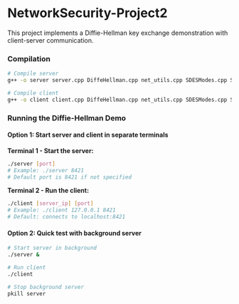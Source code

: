 # NetworkSecurity-Project2

This project implements a Diffie-Hellman key exchange demonstration with client-server communication.
### Compilation
```bash
# Compile server
g++ -o server server.cpp DiffeHellman.cpp net_utils.cpp SDESModes.cpp SDES.cpp FastModExp.cpp

# Compile client  
g++ -o client client.cpp DiffeHellman.cpp net_utils.cpp SDESModes.cpp SDES.cpp FastModExp.cpp
```

### Running the Diffie-Hellman Demo

#### Option 1: Start server and client in separate terminals

**Terminal 1 - Start the server:**
```bash
./server [port]
# Example: ./server 8421
# Default port is 8421 if not specified
```

**Terminal 2 - Run the client:**
```bash
./client [server_ip] [port]
# Example: ./client 127.0.0.1 8421
# Default: connects to localhost:8421
```

#### Option 2: Quick test with background server
```bash
# Start server in background
./server &

# Run client
./client

# Stop background server
pkill server
```

   

